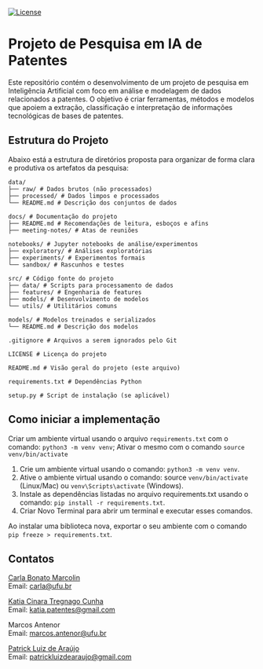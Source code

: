 [![License](https://img.shields.io/badge/License-MIT-blue.svg)](LICENSE)

# Projeto de Pesquisa em IA de Patentes

Este repositório contém o desenvolvimento de um projeto de pesquisa em Inteligência Artificial com foco em análise e modelagem de dados relacionados a patentes. O objetivo é criar ferramentas, métodos e modelos que apoiem a extração, classificação e interpretação de informações tecnológicas de bases de patentes.

## Estrutura do Projeto

Abaixo está a estrutura de diretórios proposta para organizar de forma clara e produtiva os artefatos da pesquisa:

``` 
data/
├── raw/ # Dados brutos (não processados)
├── processed/ # Dados limpos e processados
└── README.md # Descrição dos conjuntos de dados

docs/ # Documentação do projeto
├── README.md # Recomendações de leitura, esboços e afins
├── meeting-notes/ # Atas de reuniões

notebooks/ # Jupyter notebooks de análise/experimentos
├── exploratory/ # Análises exploratórias
├── experiments/ # Experimentos formais
└── sandbox/ # Rascunhos e testes

src/ # Código fonte do projeto
├── data/ # Scripts para processamento de dados
├── features/ # Engenharia de features
├── models/ # Desenvolvimento de modelos
└── utils/ # Utilitários comuns

models/ # Modelos treinados e serializados
└── README.md # Descrição dos modelos

.gitignore # Arquivos a serem ignorados pelo Git

LICENSE # Licença do projeto

README.md # Visão geral do projeto (este arquivo)

requirements.txt # Dependências Python

setup.py # Script de instalação (se aplicável)
```

## Como iniciar a implementação
Criar um ambiente virtual usando o arquivo `requirements.txt` com o comando: `python3 -m venv venv`; Ativar o mesmo com o comando `source venv/bin/activate`

1. Crie um ambiente virtual usando o comando: `python3 -m venv venv`.
2. Ative o ambiente virtual usando o comando: source `venv/bin/activate` (Linux/Mac) ou `venv\Scripts\activate` (Windows).
3. Instale as dependências listadas no arquivo requirements.txt usando o comando: `pip install -r requirements.txt`.
4. Criar Novo Terminal para abrir um terminal e executar esses comandos.

Ao instalar uma biblioteca nova, exportar o seu ambiente com o comando `pip freeze > requirements.txt`.


## Contatos

[Carla Bonato Marcolin](http://lattes.cnpq.br/3648130183559806)  
  Email: carla@ufu.br

[Katia Cinara Tregnago Cunha](http://lattes.cnpq.br/4187253937050785)  
  Email: katia.patentes@gmail.com

Marcos Antenor  
  Email: marcos.antenor@ufu.br

[Patrick Luiz de Araújo](https://github.com/PatrickLdA)  
  Email: patrickluizdearaujo@gmail.com